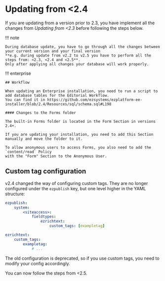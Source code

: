# Updating from <2.4
    
If you are updating from a version prior to 2.3, you have implement all the changes from *Updating from <2.3* before following the steps below.

!!! note

    During database update, you have to go through all the changes between your current version and your final version
    **e.g. during update from v2.2 to v2.5 you have to perform all the steps from: <2.3, <2.4 and <2.5**.
    Only after applying all changes your database will work properly.


!!! enterprise

    ## Workflow

    When updating an Enterprise installation, you need to run a script to add database tables for the Editorial Workflow.
    You can find it in https://github.com/ezsystems/ezplatform-ee-installer/blob/2.4/Resources/sql/schema.sql#L198

    #### Changes to the Forms folder

    The built-in Forms folder is located in the Form Section in versions 2.4+.

    If you are updating your installation, you need to add this Section manually and move the folder to it.

    To allow anonymous users to access Forms, you also need to add the `content/read` Policy
    with the "Form" Section to the Anonymous User.

## Custom tag configuration

v2.4 changed the way of configuring custom tags. They are no longer configured under the `ezpublish` key,
but one level higher in the YAML structure:

``` yaml
ezpublish:
    system:
        <siteaccess>:
            fieldtypes:
                ezrichtext:
                    custom_tags: [exampletag]

ezrichtext:
    custom_tags:
        exampletag:
            # ...
```

The old configuration is deprecated, so if you use custom tags, you need to modify your config accordingly.

You can now follow the steps from <2.5.